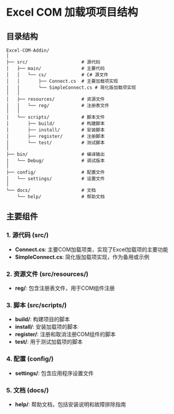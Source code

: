 # Excel COM 加载项项目结构

## 目录结构

```
Excel-COM-Addin/
│
├── src/                    # 源代码
│   ├── main/               # 主要代码
│   │   └── cs/             # C# 源文件
│   │       ├── Connect.cs  # 主要加载项实现
│   │       └── SimpleConnect.cs # 简化版加载项实现
│   │
│   ├── resources/          # 资源文件
│   │   └── reg/            # 注册表文件
│   │
│   └── scripts/            # 脚本文件
│       ├── build/          # 构建脚本
│       ├── install/        # 安装脚本
│       ├── register/       # 注册脚本
│       └── test/           # 测试脚本
│
├── bin/                    # 编译输出
│   └── Debug/              # 调试版本
│
├── config/                 # 配置文件
│   └── settings/           # 设置文件
│
└── docs/                   # 文档
    └── help/               # 帮助文档
```

## 主要组件

### 1. 源代码 (src/)

- **Connect.cs**: 主要COM加载项类，实现了Excel加载项的主要功能
- **SimpleConnect.cs**: 简化版加载项实现，作为备用或示例

### 2. 资源文件 (src/resources/)

- **reg/**: 包含注册表文件，用于COM组件注册

### 3. 脚本 (src/scripts/)

- **build/**: 构建项目的脚本
- **install/**: 安装加载项的脚本
- **register/**: 注册和取消注册COM组件的脚本
- **test/**: 用于测试加载项的脚本

### 4. 配置 (config/)

- **settings/**: 包含应用程序设置文件

### 5. 文档 (docs/)

- **help/**: 帮助文档，包括安装说明和故障排除指南 